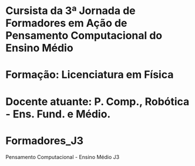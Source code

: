 # Cursista da 3ª Jornada de Formadores em Ação de Pensamento Computacional do Ensino Médio
# Formação: Licenciatura em Física
# Docente atuante: P. Comp., Robótica - Ens. Fund. e Médio.
# Formadores_J3
Pensamento Computacional - Ensino Médio J3
